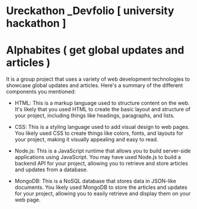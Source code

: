 
# Ureckathon _Devfolio [ university hackathon ]
# Alphabites ( get global updates and articles )
It is a group project that uses a variety of web development technologies to showcase global updates and articles. Here's a summary of the different components you mentioned:

* HTML: This is a markup language used to structure content on the web. It's likely that you used HTML to create the basic layout and structure of your project, including things like headings, paragraphs, and lists.

* CSS: This is a styling language used to add visual design to web pages. You likely used CSS to create things like colors, fonts, and layouts for your project, making it visually appealing and easy to read.

* Node.js: This is a JavaScript runtime that allows you to build server-side applications using JavaScript. You may have used Node.js to build a backend API for your project, allowing you to retrieve and store articles and updates from a database.

* MongoDB: This is a NoSQL database that stores data in JSON-like documents. You likely used MongoDB to store the articles and updates for your project, allowing you to easily retrieve and display them on your web page.


